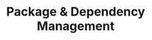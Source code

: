 ---
layout: module
title: "Package & Dependency Management"
type: topic
num: 4
draft: 0
start_date: 2024-09-17
description: >
   When developing software, it is common to rely on dependencies -- code that has been developed by other people. However, <em>your code</em> isn't the only code that changes. Dependencies (and their dependencies, and their dependencies' dependencies) also evolve over time as new features are added and bugs are patched. Given this, in this unit we will examine some tools, approaches, and considerations for managing code dependencies. We will also experiment with a few different dependency management tools, such as npm, poetry, and apt.
videos:
    - start_date: "2024-09-17"
      type: video
      title: Lecture recording
      url: https://drive.google.com/file/d/1gLVi5z-bXfYlI40dGHObFj-2kKNrorkV/view?usp=drive_link
slides: 
    - start_date: "2024-09-17"
      num: 6
      type: lecture
      title: Package & Dependency Management
      url: https://docs.google.com/presentation/d/1L7iqwWTZELObQ8vFDuB7aAc9Kkw5U1EN/edit?usp=sharing&ouid=113376576186080604800&rtpof=true&sd=true
labs: [5]
readings:
    - start_date: "2024-09-17"
      title: Chapter 21. Dependency Management
      type: reading
      url: https://abseil.io/resources/swe-book/html/ch21.html
      required: 1
    - start_date: "2024-09-17"
      title: How one programmer broke the internet by deleting a tiny piece of code.
      type: reading
      url: https://qz.com/646467/how-one-programmer-broke-the-internet-by-deleting-a-tiny-piece-of-code
      required: 1
    - start_date: "2024-09-17"
      title: NPM’s "everything" debacle.
      type: reading
      url: https://socket.dev/blog/when-everything-becomes-too-much
      required: 1
    - start_date: "2024-09-17"
      title: Havoc Pennington's 2017 blog post
      type: reading
      url: https://blog.ometer.com/2017/01/10/dear-package-managers-dependency-resolution-results-should-be-in-version-control/
      notes: Outlines the problems with non-exact dependency resolution
    - start_date: "2024-09-17"
      title: Facebook's blog post upon the release of yarn
      type: reading
      url: https://engineering.fb.com/2016/10/11/web/yarn-a-new-package-manager-for-javascript/
      notes: How did Facebook solve some of the dependency resolution challenges noted in our other readings?

questions:
    - What do we mean by "dependency management"?
    - What happened in the "leftpad" debacle? What happened in the "everything" debacle? Why should we care?
    - What are the trade-offs associated with relying on dependencies?
    - What should you consider before adding a new dependency to your software project?
    - What are some challenges with upgrading dependencies?
    - What are some dependencies that we have used in this class?
    - What are some common features of a good dependency management system?
    - What is the purpose of the Poetry lock file and the package.json lock file?
    - > 
        Different dependency management systems are used for different parts of the software stack. What are some examples of dependency managers that are used for: <em>operating systems</em>, <em>software languages (e.g., python, node.js, ruby, etc.</em>, <em>server configuration</em>?

---